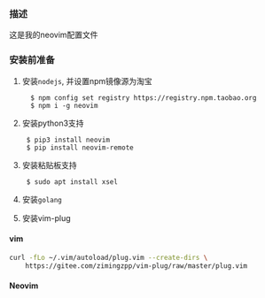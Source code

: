 ### 描述

这是我的neovim配置文件

### 安装前准备

1. 安装`nodejs`, 并设置npm镜像源为淘宝

         $ npm config set registry https://registry.npm.taobao.org
         $ npm i -g neovim

2. 安装python3支持

        $ pip3 install neovim
        $ pip install neovim-remote

3. 安装粘贴板支持

        $ sudo apt install xsel

4. 安装`golang`

5. 安装vim-plug

#### vim

```sh
curl -fLo ~/.vim/autoload/plug.vim --create-dirs \
    https://gitee.com/zimingzpp/vim-plug/raw/master/plug.vim
```

#### Neovim

```sh

```
